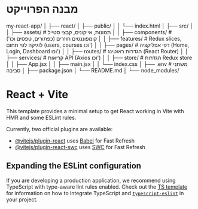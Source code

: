 # מבנה הפרוייקט


my-react-app/
│
├── react/
│   ├── public/
│   │   └── index.html
│   ├── src/
│   │   ├── assets/              # תמונות, אייקונים, קבצי סטייל
│   │   ├── components/          # קומפוננטים חוזרים (כפתורים, טפסים וכו')
│   │   ├── features/            # Redux slices, לוגיקה לפי תחום (users, courses וכו')
│   │   ├── pages/               # דפי אפליקציה (Home, Login, Dashboard וכו')
│   │   ├── routes/              # הגדרות ראוטינג (React Router)
│   │   ├── services/            # קריאות API (Axios וכו')
│   │   ├── store/               # הגדרות Redux store
│   │   ├── App.jsx
│   │   ├── main.jsx
│   │   └── index.css
│   ├── .env                     # משתני סביבה
│   ├── package.json
│   └── README.md
│
└── node_modules/




# React + Vite

This template provides a minimal setup to get React working in Vite with HMR and some ESLint rules.

Currently, two official plugins are available:

- [@vitejs/plugin-react](https://github.com/vitejs/vite-plugin-react/blob/main/packages/plugin-react) uses [Babel](https://babeljs.io/) for Fast Refresh
- [@vitejs/plugin-react-swc](https://github.com/vitejs/vite-plugin-react/blob/main/packages/plugin-react-swc) uses [SWC](https://swc.rs/) for Fast Refresh

## Expanding the ESLint configuration

If you are developing a production application, we recommend using TypeScript with type-aware lint rules enabled. Check out the [TS template](https://github.com/vitejs/vite/tree/main/packages/create-vite/template-react-ts) for information on how to integrate TypeScript and [`typescript-eslint`](https://typescript-eslint.io) in your project.

